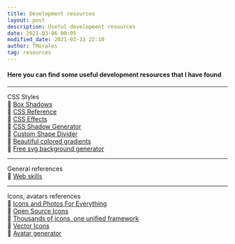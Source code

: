 ```yaml
---
title: Development resources
layout: post
description: Useful development resources
date: 2021-03-06 00:05
modified_date: 2021-03-13 22:10
author: TMorales
tag: resources
---
```

#### Here you can find some useful development resources that I have found
---
CSS Styles\
🔗 <a href="https://box-shadow.dev/" target="_blank">Box Shadows</a>\
🔗 <a href="https://cssreference.io/" target="_blank">CSS Reference</a>\
🔗 <a href="https://emilkowalski.github.io/css-effects-snippets/" target="_blank">CSS Effects</a>\
🔗 <a href="https://neumorphism.io/" target="_blank">CSS Shadow Generator</a>\
🔗 <a href="https://www.shapedivider.app/" target="_blank">Custom Shape Divider</a>\
🔗 <a href="https://uigradients.com/" target="_blank">Beautiful colored gradients</a>\
🔗 <a href="https://bgjar.com/" target="_blank">Free svg background generator</a>

---
General references\
🔗 <a href="https://andreasbm.github.io/web-skills/" target="_blank">Web skills</a>

---
Icons, avatars references\
🔗 <a href="https://thenounproject.com/" target="_blank">Icons and Photos For Everything</a>\
🔗 <a href="https://ionicons.com/" target="_blank">Open Source Icons</a>\
🔗 <a href="https://iconify.design/" target="_blank">Thousands of icons, one unified framework</a>\
🔗 <a href="https://fontawesome.com/" target="_blank">Vector Icons</a>\
🔗 <a href="https://getavataaars.com/" target="_blank">Avatar generator</a>